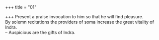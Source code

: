 +++
title = "01"

+++
Present a praise invocation to him so that he will find pleasure.  
By solemn recitations the providers of soma increase the great vitality  of Indra.  
– Auspicious are the gifts of Indra.  